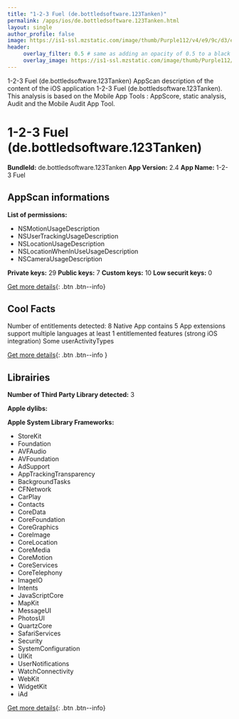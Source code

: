 ```yaml
---
title: "1-2-3 Fuel (de.bottledsoftware.123Tanken)"
permalink: /apps/ios/de.bottledsoftware.123Tanken.html
layout: single
author_profile: false
image: https://is1-ssl.mzstatic.com/image/thumb/Purple112/v4/e9/9c/d3/e99cd39d-5277-661c-74f0-c11fac2494a1/AppIcon-0-1x_U007emarketing-0-5-0-sRGB-85-220.png/512x512bb.jpg
header: 
     overlay_filter: 0.5 # same as adding an opacity of 0.5 to a black background
     overlay_image: https://is1-ssl.mzstatic.com/image/thumb/Purple112/v4/e9/9c/d3/e99cd39d-5277-661c-74f0-c11fac2494a1/AppIcon-0-1x_U007emarketing-0-5-0-sRGB-85-220.png/512x512bb.jpg
---
```

1-2-3 Fuel (de.bottledsoftware.123Tanken) AppScan description of the content of the iOS application 1-2-3 Fuel (de.bottledsoftware.123Tanken). This analysis is based on the Mobile App Tools : AppScore, static analysis, Audit and the Mobile Audit App Tool.

# 1-2-3 Fuel (de.bottledsoftware.123Tanken)

**BundleId:** de.bottledsoftware.123Tanken
**App Version:** 2.4
**App Name:** 1-2-3 Fuel


## AppScan informations 

**List of permissions:** 
- NSMotionUsageDescription
- NSUserTrackingUsageDescription
- NSLocationUsageDescription
- NSLocationWhenInUseUsageDescription
- NSCameraUsageDescription
  
  
**Private keys:** 29
**Public keys:** 7
**Custom keys:** 10
**Low securit keys:** 0
  
[Get more details](/pricing.html){: .btn .btn--info}

## Cool Facts

Number of entitlements detected: 8
Native App
contains 5 App extensions
support multiple languages
at least 1 entitlemented features (strong iOS integration)
Some userActivityTypes
  
[Get more details](/pricing.html){: .btn .btn--info }

## Librairies 
**Number of Third Party Library detected:** 3


**Apple dylibs:**


**Apple System Library Frameworks:**
- StoreKit
- Foundation
- AVFAudio
- AVFoundation
- AdSupport
- AppTrackingTransparency
- BackgroundTasks
- CFNetwork
- CarPlay
- Contacts
- CoreData
- CoreFoundation
- CoreGraphics
- CoreImage
- CoreLocation
- CoreMedia
- CoreMotion
- CoreServices
- CoreTelephony
- ImageIO
- Intents
- JavaScriptCore
- MapKit
- MessageUI
- PhotosUI
- QuartzCore
- SafariServices
- Security
- SystemConfiguration
- UIKit
- UserNotifications
- WatchConnectivity
- WebKit
- WidgetKit
- iAd


  
[Get more details](/pricing.html){: .btn .btn--info}

